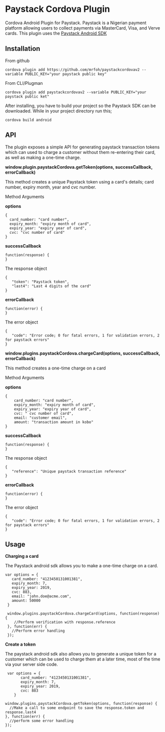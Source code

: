 **Paystack Cordova Plugin**
=======================
Cordova Android Plugin for Paystack. Paystack is a Nigerian payment platform allowing users to collect payments via MasterCard, Visa, and Verve cards.
This plugin uses the [Paystack Android SDK](https://github.com/PaystackHQ/paystack-android)

Installation
----------------
From github

    cordova plugin add https://github.com/mrfoh/paystackcordovav2 --variable PUBLIC_KEY="your paystack public key"

From CLI/Plugman

    cordova plugin add paystackcordovav2 --variable PUBLIC_KEY="your paystack public ket"

After installing, you have to build your project so the Paystack SDK can be downloaded. While in your project directory run this;

    cordova build android

API
-----
The plugin exposes a simple API for generating paystack transaction tokens which can used to charge a customer without them re-entering their card, as well as making a one-time charge.

**window.plugin.paystackCordova.getToken(options, successCallback, errorCallback)**

This method creates a unique Paystack token using a card's details; card number, expiry month, year and cvc number.

Method Arguments

**options**

    {
      card_number: "card number",
      expiry_month: "expiry month of card",
      expiry_year: "expiry year of card",
      cvc: "cvc number of card"
    }

**successCallback**

    function(response) {
    }

   The response object


    {
	   "token": "Paystack token",
	   "last4": "Last 4 digits of the card"
    }

  **errorCallback**

    function(error) {
    }

The error object

    {
	   "code": "Error code; 0 for fatal errors, 1 for validation errors, 2 for paystack errors"
    }


**window.plugins.paystackCordova.chargeCard(options, successCallback, errorCallback)**

This method creates a one-time charge on a card

Method Arguments

**options**

    {
	    card_number: "card number",
	    expiry_month: "expiry month of card",
	    expiry_year: "expiry year of card",
	    cvc: " cvc number of card",
	    email: "customer email",
	    amount: "transaction amount in kobo"
    }

 **successCallback**


    function(response) {
    }

The response object


    {
	   "reference": "Unique paystack transaction reference"
    }

**errorCallback**

    function(error) {
    }

The error object

    {
	   "code": "Error code; 0 for fatal errors, 1 for validation errors, 2 for paystack errors"
    }

Usage
---------
**Charging a card**

The Paystack android sdk allows you to make a one-time charge on a card.

    var options = {
       card_number: "4123450131001381",
       expiry_month: 7,
       expiry_year: 2019,
       cvc: 883,
       email: "john.doe@acme.com",
       amount: 50000
     }

     window.plugins.paystackCordova.chargeCard(options, function(response) {
        //Perform verification with response.reference
     }, function(err) {
       //Perform error handling
     });

 **Create a token**

 The paystack android sdk also allows you to generate a unique token for a customer which can be used to charge them at a later time, most of the time via your server side code.

     var options = {
     	   card_number: "4123450131001381",
     	   expiry_month: 7,
     	   expiry_year: 2019,
     	   cvc: 883
     	}

	window.plugins.paystackCordova.getToken(options, function(response) {
	  //Make a call to some endpoint to save the response.token and response.last4
	}, function(err) {
	  //perform some error handling
	});
